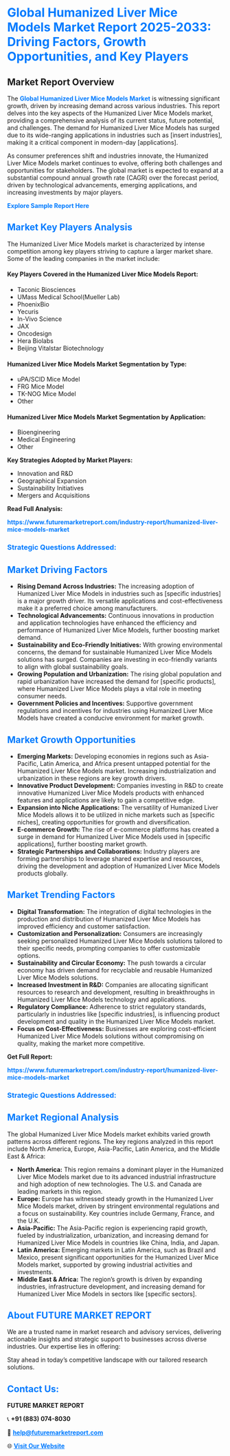 <h1 style="color: #007BFF;">Global Humanized Liver Mice Models Market Report 2025-2033: Driving Factors, Growth Opportunities, and Key Players</h1>

<section id="overview">
<h2>Market Report Overview</h2>
<p>The <a href="https://www.futuremarketreport.com/industry-report/humanized-liver-mice-models-market" style="color: #007BFF; text-decoration: none;"><strong>Global Humanized Liver Mice Models Market</strong></a> is witnessing significant growth, driven by increasing demand across various industries. This report delves into the key aspects of the Humanized Liver Mice Models market, providing a comprehensive analysis of its current status, future potential, and challenges. The demand for Humanized Liver Mice Models has surged due to its wide-ranging applications in industries such as [insert industries], making it a critical component in modern-day [applications].</p>
<p>As consumer preferences shift and industries innovate, the Humanized Liver Mice Models market continues to evolve, offering both challenges and opportunities for stakeholders. The global market is expected to expand at a substantial compound annual growth rate (CAGR) over the forecast period, driven by technological advancements, emerging applications, and increasing investments by major players.</p>
</section>

<section id="overview">
<p><a href="https://www.futuremarketreport.com/request-sample/reportId=61907" style="color: #007BFF; text-decoration: none;"><strong>Explore Sample Report Here</strong></a></p>
</section>

<section id="key-players">
<h2 style="color: #007BFF;">Market Key Players Analysis</h2>
<p>The Humanized Liver Mice Models market is characterized by intense competition among key players striving to capture a larger market share. Some of the leading companies in the market include:</p>
<h4>Key Players Covered in the Humanized Liver Mice Models Report:</h4>
<ul><li>Taconic Biosciences</li><li>UMass Medical School(Mueller Lab)</li><li>PhoenixBio</li><li>Yecuris</li><li>In-Vivo Science</li><li>JAX</li><li>Oncodesign</li><li>Hera Biolabs</li><li>Beijing Vitalstar Biotechnology</li></ul>
<h4>Humanized Liver Mice Models Market Segmentation by Type:</h4>
<ul><li>uPA/SCID Mice Model</li><li>FRG Mice Model</li><li>TK-NOG Mice Model</li><li>Other</li></ul>

<h4>Humanized Liver Mice Models Market Segmentation by Application:</h4>
<ul><li>Bioengineering</li><li>Medical Engineering</li><li>Other</li></ul>
<p><strong>Key Strategies Adopted by Market Players:</strong></p>
<ul>
<li>Innovation and R&D</li>
<li>Geographical Expansion</li>
<li>Sustainability Initiatives</li>
<li>Mergers and Acquisitions</li>
</ul>
</section>

<section>
<p><strong>Read Full Analysis: </strong></p><a href="https://www.futuremarketreport.com/industry-report/humanized-liver-mice-models-market" style="color: #007BFF; text-decoration: none;"><strong>https://www.futuremarketreport.com/industry-report/humanized-liver-mice-models-market</strong></a>
<h3 style="color: #007BFF;">Strategic Questions Addressed:</h3>
</section>

<section id="driving-factors">
<h2 style="color: #007BFF;">Market Driving Factors</h2>
<ul>
<li><strong>Rising Demand Across Industries:</strong> The increasing adoption of Humanized Liver Mice Models in industries such as [specific industries] is a major growth driver. Its versatile applications and cost-effectiveness make it a preferred choice among manufacturers.</li>
<li><strong>Technological Advancements:</strong> Continuous innovations in production and application technologies have enhanced the efficiency and performance of Humanized Liver Mice Models, further boosting market demand.</li>
<li><strong>Sustainability and Eco-Friendly Initiatives:</strong> With growing environmental concerns, the demand for sustainable Humanized Liver Mice Models solutions has surged. Companies are investing in eco-friendly variants to align with global sustainability goals.</li>
<li><strong>Growing Population and Urbanization:</strong> The rising global population and rapid urbanization have increased the demand for [specific products], where Humanized Liver Mice Models plays a vital role in meeting consumer needs.</li>
<li><strong>Government Policies and Incentives:</strong> Supportive government regulations and incentives for industries using Humanized Liver Mice Models have created a conducive environment for market growth.</li>
</ul>
</section>

<section id="growth-opportunities">
<h2 style="color: #007BFF;">Market Growth Opportunities</h2>
<ul>
<li><strong>Emerging Markets:</strong> Developing economies in regions such as Asia-Pacific, Latin America, and Africa present untapped potential for the Humanized Liver Mice Models market. Increasing industrialization and urbanization in these regions are key growth drivers.</li>
<li><strong>Innovative Product Development:</strong> Companies investing in R&D to create innovative Humanized Liver Mice Models products with enhanced features and applications are likely to gain a competitive edge.</li>
<li><strong>Expansion into Niche Applications:</strong> The versatility of Humanized Liver Mice Models allows it to be utilized in niche markets such as [specific niches], creating opportunities for growth and diversification.</li>
<li><strong>E-commerce Growth:</strong> The rise of e-commerce platforms has created a surge in demand for Humanized Liver Mice Models used in [specific applications], further boosting market growth.</li>
<li><strong>Strategic Partnerships and Collaborations:</strong> Industry players are forming partnerships to leverage shared expertise and resources, driving the development and adoption of Humanized Liver Mice Models products globally.</li>
</ul>
</section>

<section id="trending-factors">
<h2 style="color: #007BFF;">Market Trending Factors</h2>
<ul>
<li><strong>Digital Transformation:</strong> The integration of digital technologies in the production and distribution of Humanized Liver Mice Models has improved efficiency and customer satisfaction.</li>
<li><strong>Customization and Personalization:</strong> Consumers are increasingly seeking personalized Humanized Liver Mice Models solutions tailored to their specific needs, prompting companies to offer customizable options.</li>
<li><strong>Sustainability and Circular Economy:</strong> The push towards a circular economy has driven demand for recyclable and reusable Humanized Liver Mice Models solutions.</li>
<li><strong>Increased Investment in R&D:</strong> Companies are allocating significant resources to research and development, resulting in breakthroughs in Humanized Liver Mice Models technology and applications.</li>
<li><strong>Regulatory Compliance:</strong> Adherence to strict regulatory standards, particularly in industries like [specific industries], is influencing product development and quality in the Humanized Liver Mice Models market.</li>
<li><strong>Focus on Cost-Effectiveness:</strong> Businesses are exploring cost-efficient Humanized Liver Mice Models solutions without compromising on quality, making the market more competitive.</li>
</ul>
</section>

<section>
<p><strong>Get Full Report: </strong></p><a href="https://www.futuremarketreport.com/industry-report/humanized-liver-mice-models-market" style="color: #007BFF; text-decoration: none;"><strong>https://www.futuremarketreport.com/industry-report/humanized-liver-mice-models-market</strong></a>
<h3 style="color: #007BFF;">Strategic Questions Addressed:</h3>
</section>


<section id="regional-analysis">
<h2 style="color: #007BFF;">Market Regional Analysis</h2>
<p>The global Humanized Liver Mice Models market exhibits varied growth patterns across different regions. The key regions analyzed in this report include North America, Europe, Asia-Pacific, Latin America, and the Middle East & Africa:</p>
<ul>
<li><strong>North America:</strong> This region remains a dominant player in the Humanized Liver Mice Models market due to its advanced industrial infrastructure and high adoption of new technologies. The U.S. and Canada are leading markets in this region.</li>
<li><strong>Europe:</strong> Europe has witnessed steady growth in the Humanized Liver Mice Models market, driven by stringent environmental regulations and a focus on sustainability. Key countries include Germany, France, and the U.K.</li>
<li><strong>Asia-Pacific:</strong> The Asia-Pacific region is experiencing rapid growth, fueled by industrialization, urbanization, and increasing demand for Humanized Liver Mice Models in countries like China, India, and Japan.</li>
<li><strong>Latin America:</strong> Emerging markets in Latin America, such as Brazil and Mexico, present significant opportunities for the Humanized Liver Mice Models market, supported by growing industrial activities and investments.</li>
<li><strong>Middle East & Africa:</strong> The region’s growth is driven by expanding industries, infrastructure development, and increasing demand for Humanized Liver Mice Models in sectors like [specific sectors].</li>
</ul>
</section>

<footer>
<h2 style="color: #007BFF;">About FUTURE MARKET REPORT</h2>
<p>We are a trusted name in market research and advisory services, delivering actionable insights and strategic support to businesses across diverse industries. Our expertise lies in offering:</p>

<p>Stay ahead in today’s competitive landscape with our tailored research solutions.</p>

<h2 style="color: #007BFF;">Contact Us:</h2>
<p><strong>FUTURE MARKET REPORT</strong></p>
<p>📞 <strong>+91 (883) 074-8030</strong></p>
<p>📧 <strong><a href="mailto:help@futuremarketreport.com" style="color: #007BFF;">help@futuremarketreport.com</a></strong></p>
<p>🌐 <strong><a href="https://www.futuremarketreport.com/" style="color: #007BFF;">Visit Our Website</a></strong></p>
</footer>